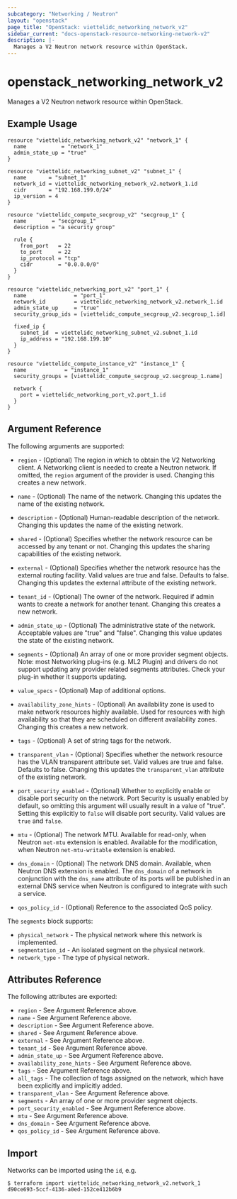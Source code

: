 ```yaml
---
subcategory: "Networking / Neutron"
layout: "openstack"
page_title: "OpenStack: viettelidc_networking_network_v2"
sidebar_current: "docs-openstack-resource-networking-network-v2"
description: |-
  Manages a V2 Neutron network resource within OpenStack.
---
```


# openstack\_networking\_network\_v2

Manages a V2 Neutron network resource within OpenStack.

## Example Usage

```hcl
resource "viettelidc_networking_network_v2" "network_1" {
  name           = "network_1"
  admin_state_up = "true"
}

resource "viettelidc_networking_subnet_v2" "subnet_1" {
  name       = "subnet_1"
  network_id = viettelidc_networking_network_v2.network_1.id
  cidr       = "192.168.199.0/24"
  ip_version = 4
}

resource "viettelidc_compute_secgroup_v2" "secgroup_1" {
  name        = "secgroup_1"
  description = "a security group"

  rule {
    from_port   = 22
    to_port     = 22
    ip_protocol = "tcp"
    cidr        = "0.0.0.0/0"
  }
}

resource "viettelidc_networking_port_v2" "port_1" {
  name               = "port_1"
  network_id         = viettelidc_networking_network_v2.network_1.id
  admin_state_up     = "true"
  security_group_ids = [viettelidc_compute_secgroup_v2.secgroup_1.id]

  fixed_ip {
    subnet_id  = viettelidc_networking_subnet_v2.subnet_1.id
    ip_address = "192.168.199.10"
  }
}

resource "viettelidc_compute_instance_v2" "instance_1" {
  name            = "instance_1"
  security_groups = [viettelidc_compute_secgroup_v2.secgroup_1.name]

  network {
    port = viettelidc_networking_port_v2.port_1.id
  }
}
```

## Argument Reference

The following arguments are supported:

* `region` - (Optional) The region in which to obtain the V2 Networking client.
    A Networking client is needed to create a Neutron network. If omitted, the
    `region` argument of the provider is used. Changing this creates a new
    network.

* `name` - (Optional) The name of the network. Changing this updates the name of
    the existing network.

* `description` - (Optional) Human-readable description of the network. Changing this
    updates the name of the existing network.

* `shared` - (Optional) Specifies whether the network resource can be accessed
    by any tenant or not. Changing this updates the sharing capabilities of the
    existing network.

* `external` - (Optional) Specifies whether the network resource has the
    external routing facility. Valid values are true and false. Defaults to
    false. Changing this updates the external attribute of the existing network.

* `tenant_id` - (Optional) The owner of the network. Required if admin wants to
    create a network for another tenant. Changing this creates a new network.

* `admin_state_up` - (Optional) The administrative state of the network.
    Acceptable values are "true" and "false". Changing this value updates the
    state of the existing network.

* `segments` - (Optional) An array of one or more provider segment objects.
  Note: most Networking plug-ins (e.g. ML2 Plugin) and drivers do not support
  updating any provider related segments attributes. Check your plug-in whether
  it supports updating.

* `value_specs` - (Optional) Map of additional options.

* `availability_zone_hints` -  (Optional) An availability zone is used to make
    network resources highly available. Used for resources with high availability
    so that they are scheduled on different availability zones. Changing this
    creates a new network.

* `tags` - (Optional) A set of string tags for the network.

* `transparent_vlan` - (Optional) Specifies whether the network resource has the
  VLAN transparent attribute set. Valid values are true and false. Defaults to
  false. Changing this updates the `transparent_vlan` attribute of the existing
  network.

* `port_security_enabled` - (Optional) Whether to explicitly enable or disable
  port security on the network. Port Security is usually enabled by default, so
  omitting this argument will usually result in a value of "true". Setting this
  explicitly to `false` will disable port security. Valid values are `true` and
  `false`.

* `mtu` - (Optional) The network MTU. Available for read-only, when Neutron
   `net-mtu` extension is enabled. Available for the modification, when
   Neutron `net-mtu-writable` extension is enabled.

* `dns_domain` - (Optional) The network DNS domain. Available, when Neutron DNS
    extension is enabled. The `dns_domain` of a network in conjunction with the
    `dns_name` attribute of its ports will be published in an external DNS
    service when Neutron is configured to integrate with such a service.
    
* `qos_policy_id` - (Optional) Reference to the associated QoS policy.

The `segments` block supports:

* `physical_network` - The physical network where this network is implemented.
* `segmentation_id` - An isolated segment on the physical network.
* `network_type` - The type of physical network.

## Attributes Reference

The following attributes are exported:

* `region` - See Argument Reference above.
* `name` - See Argument Reference above.
* `description` - See Argument Reference above.
* `shared` - See Argument Reference above.
* `external` - See Argument Reference above.
* `tenant_id` - See Argument Reference above.
* `admin_state_up` - See Argument Reference above.
* `availability_zone_hints` - See Argument Reference above.
* `tags` - See Argument Reference above.
* `all_tags` - The collection of tags assigned on the network, which have been
  explicitly and implicitly added.
* `transparent_vlan` - See Argument Reference above.
* `segments` - An array of one or more provider segment objects.
* `port_security_enabled` - See Argument Reference above.
* `mtu` - See Argument Reference above.
* `dns_domain` - See Argument Reference above.
* `qos_policy_id` - See Argument Reference above.

## Import

Networks can be imported using the `id`, e.g.

```
$ terraform import viettelidc_networking_network_v2.network_1 d90ce693-5ccf-4136-a0ed-152ce412b6b9
```
